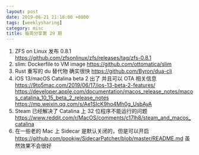 ```yaml
---
layout: post
date: 2019-06-21 21:18:00 +0800
tags: [weeklysharing]
category: misc
title: 每周分享第 29 期
---
```


1. ZFS on Linux 发布 0.8.1 https://github.com/zfsonlinux/zfs/releases/tag/zfs-0.8.1
2. slim: Dockerfile to VM image https://github.com/ottomatica/slim
3. Rust 重写的 du 替代物 确实很快 https://github.com/Byron/dua-cli
4. iOS 13/macOS Catalina beta 2 出了 并且可以 OTA 相关信息 https://9to5mac.com/2019/06/17/ios-13-beta-2-features/ https://developer.apple.com/documentation/macos_release_notes/macos_catalina_10_15_beta_2_release_notes https://mp.weixin.qq.com/s/Ae1SIcK9ho4Mh0g_UsbAyA
5. Steam 已经解决了 Catalina 上 32 位程序不能运行的问题 https://www.reddit.com/r/MacOS/comments/c17lh8/steam_and_macos_catalina
6. 在一些老的 Mac 上 Sidecar 是默认关闭的，但是可以开启 https://github.com/pookjw/SidecarPatcher/blob/master/README.md 虽然效果不会很好

